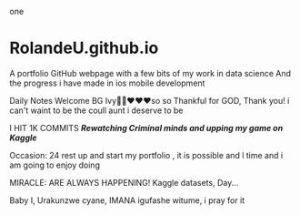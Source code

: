 one
# RolandeU.github.io
A portfolio GitHub webpage with a few bits of my work in data science
And the progress i have made in ios mobile development 

Daily Notes
Welcome BG Ivy🙌🏽❤️❤️❤️so so Thankful for GOD, Thank you! i can't waint to be the coull aunt i deserve to be

I HIT 1K COMMITS
***Rewatching Criminal minds and upping my game on Kaggle***

Occasion: 24
rest up and start my portfolio , 
it is possible and l time  and i am going to enjoy doing  

MIRACLE: ARE ALWAYS HAPPENING!
Kaggle datasets, Day...

Baby I, Urakunzwe cyane, IMANA igufashe witume, i pray for it 


